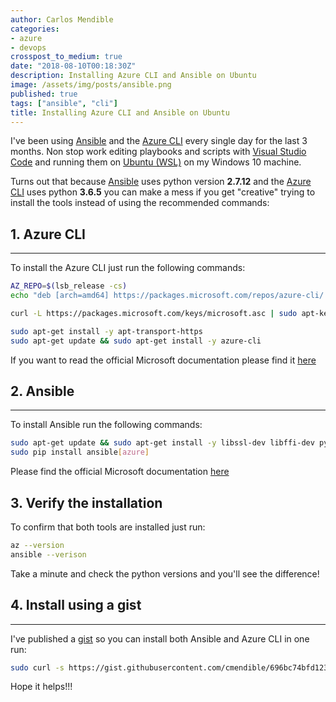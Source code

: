 ```yaml
---
author: Carlos Mendible
categories:
- azure
- devops
crosspost_to_medium: true
date: "2018-08-10T00:18:30Z"
description: Installing Azure CLI and Ansible on Ubuntu
image: /assets/img/posts/ansible.png
published: true
tags: ["ansible", "cli"]
title: Installing Azure CLI and Ansible on Ubuntu
---
```


I've been using [Ansible](https://www.ansible.com/) and the [Azure CLI](https://docs.microsoft.com/en-us/cli/azure/?view=azure-cli-latest) every single day for the last 3 months. Non stop work editing playbooks and scripts with [Visual Studio Code](https://code.visualstudio.com/) and running them on [Ubuntu (WSL)](https://docs.microsoft.com/en-us/windows/wsl/install-win10) on my Windows 10 machine.

Turns out that because [Ansible](https://www.ansible.com/) uses python version **2.7.12** and the [Azure CLI](https://docs.microsoft.com/en-us/cli/azure/?view=azure-cli-latest) uses python **3.6.5** you can make a mess if you get "creative" trying to install the tools instead of using the recommended commands:

## 1. Azure CLI
---

To install the Azure CLI just run the following commands:

``` bash
AZ_REPO=$(lsb_release -cs)
echo "deb [arch=amd64] https://packages.microsoft.com/repos/azure-cli/ $AZ_REPO main" | sudo tee /etc/apt/sources.list.d/azure-cli.list

curl -L https://packages.microsoft.com/keys/microsoft.asc | sudo apt-key add -

sudo apt-get install -y apt-transport-https
sudo apt-get update && sudo apt-get install -y azure-cli
```

If you want to read the official Microsoft documentation please find it [here](https://docs.microsoft.com/en-us/cli/azure/install-azure-cli-apt?view=azure-cli-latest)

## 2. Ansible
---

To install Ansible run the following commands:

``` bash
sudo apt-get update && sudo apt-get install -y libssl-dev libffi-dev python-dev python-pip
sudo pip install ansible[azure]
```

Please find the official Microsoft documentation [here](https://docs.microsoft.com/en-us/azure/virtual-machines/linux/ansible-install-configure#ubuntu1604-lts)

## 3. Verify the installation

To confirm that both tools are installed just run:

``` bash
az --version
ansible --verison
```

Take a minute and check the python versions and you'll see the difference!

## 4. Install using a gist
---

I've published a [gist](https://gist.github.com/cmendible/696bc74bfd123924bd255834aeedb340#file-azure_cli_ansible_install-sh) so you can install both Ansible and Azure CLI in one run:

``` bash
sudo curl -s https://gist.githubusercontent.com/cmendible/696bc74bfd123924bd255834aeedb340/raw/a3fd95f7cf6556292a04ee289ae05769f83caa40/azure_cli_ansible_install.sh | bash
```

Hope it helps!!!